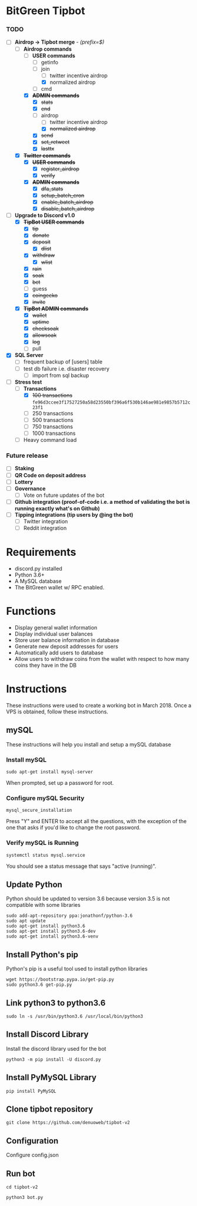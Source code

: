 # BitGreen Tipbot


### TODO
- [ ] **Airdrop -> Tipbot merge** - _(prefix=$)_
    - [ ] **Airdrop commands**
      - [ ] **USER commands**
        - [ ] getinfo
        - [ ] join
            - [ ] twitter incentive airdrop
            - [X] normalized airdrop
        - [ ] cmd
      - [x] ~~**ADMIN commands**~~
        - [x] ~~stats~~
        - [x] ~~end~~
        - [ ] airdrop
            - [ ] twitter incentive airdrop
            - [X] ~~normalized airdrop~~
        - [x] ~~send~~
        - [x] ~~set_retweet~~
        - [x] ~~lasttx~~
  - [X] ~~**Twitter commands**~~
    - [x] ~~**USER commands**~~
      - [x] ~~register_airdrop~~
      - [x] ~~verify~~
    - [x] ~~**ADMIN commands**~~
      - [x] ~~dfa_stats~~
      - [x] ~~setup_batch_cron~~
      - [x] ~~enable_batch_airdrop~~
      - [x] ~~disable_batch_airdrop~~
  
- [ ] **Upgrade to Discord v1.0**
  - [x] ~~**TipBot USER commands**~~
    - [x] ~~tip~~
    - [x] ~~donate~~
    - [x] ~~deposit~~
      - [X] ~~dlist~~
    - [x] ~~withdraw~~
      - [x] ~~wlist~~
    - [x] ~~rain~~
    - [x] ~~soak~~
    - [x] ~~bet~~
    - [ ] guess
    - [x] ~~coingecko~~
    - [x] ~~invite~~
  - [x] ~~**TipBot ADMIN commands**~~
    - [x] ~~wallet~~
    - [x] ~~uptime~~
    - [x] ~~checksoak~~
    - [x] ~~allowsoak~~
    - [x] ~~log~~
    - [ ] pull
    
- [x] **SQL Server**
    - [ ] frequent backup of [users] table
    - [ ] test db failure i.e. disaster recovery
        - [ ] import from sql backup

- [ ] **Stress test**
    - [ ] **Transactions**
        - [x] ~~100 transactions~~ ``fe96d3ccee3f17527250a58d23550bf396a6f530b146ae981e9857b5712c23f1``
        - [ ] 250 transactions
        - [ ] 500 transactions
        - [ ] 750 transactions
        - [ ] 1000 transactions
    - [ ] Heavy command load

### Future release
- [ ] **Staking**
- [ ] **QR Code on deposit address**
- [ ] **Lottery**
- [ ] **Governance**
    - [ ] Vote on future updates of the bot
- [ ] **Github integration (proof-of-code i.e. a method of validating the bot is running exactly what's on Github)**
- [ ] **Tipping integrations (tip users by @ing the bot)**
    - [ ] Twitter integration
    - [ ] Reddit integration

# Requirements
* discord.py installed
* Python 3.6+
* A MySQL database
* The BitGreen wallet w/ RPC enabled.

# Functions
* Display general wallet information
* Display individual user balances
* Store user balance information in database
* Generate new deposit addresses for users
* Automatically add users to database
* Allow users to withdraw coins from the wallet with respect to how many coins they have in the DB

# Instructions
These instructions were used to create a working bot in March 2018.
Once a VPS is obtained, follow these instructions.
## mySQL
These instructions will help you install and setup a mySQL database
### Install mySQL
```
sudo apt-get install mysql-server
```
When prompted, set up a password for root.
### Configure mySQL Security
```
mysql_secure_installation
```
Press "Y" and ENTER to accept all the questions, with the exception of the one that asks if you'd like to change the root password.
### Verify mySQL is Running
```
systemctl status mysql.service
```
You should see a status message that says "active (running)".
## Update Python
Python should be updated to version 3.6 because version 3.5 is not compatible with some libraries
```
sudo add-apt-repository ppa:jonathonf/python-3.6
sudo apt update
sudo apt-get install python3.6
sudo apt-get install python3.6-dev
sudo apt-get install python3.6-venv
```
## Install Python's pip
Python's pip is a useful tool used to install python libraries
```
wget https://bootstrap.pypa.io/get-pip.py
sudo python3.6 get-pip.py
```
## Link python3 to python3.6
```
sudo ln -s /usr/bin/python3.6 /usr/local/bin/python3
```
## Install Discord Library
Install the discord library used for the bot
```
python3 -m pip install -U discord.py
```
## Install PyMySQL Library
```
pip install PyMySQL
```
## Clone tipbot repository
```
git clone https://github.com/denuoweb/tipbot-v2
```

## Configuration

Configure config.json

## Run bot
```
cd tipbot-v2

python3 bot.py
```
